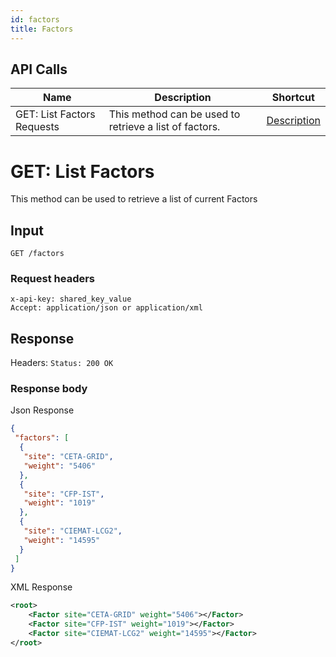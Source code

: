 ```yaml
---
id: factors
title: Factors
---
```


## API Calls

Name                                     | Description                                                                            | Shortcut
---------------------------------------- | -------------------------------------------------------------------------------------- | ------------------
GET: List Factors Requests         | This method can be used to retrieve a list of factors.          | [ Description](#1)


# GET: List Factors
This method can be used to retrieve a list of current Factors

## Input

```
GET /factors
```

### Request headers

```
x-api-key: shared_key_value
Accept: application/json or application/xml
```

## Response
Headers: `Status: 200 OK`

### Response body
Json Response
```json
{
 "factors": [
  {
   "site": "CETA-GRID",
   "weight": "5406"
  },
  {
   "site": "CFP-IST",
   "weight": "1019"
  },
  {
   "site": "CIEMAT-LCG2",
   "weight": "14595"
  }
 ]
}
```

XML Response

```xml
<root>
    <Factor site="CETA-GRID" weight="5406"></Factor>
    <Factor site="CFP-IST" weight="1019"></Factor>
    <Factor site="CIEMAT-LCG2" weight="14595"></Factor>
</root>
```
